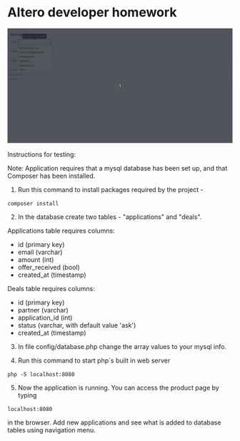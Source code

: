 # Altero developer homework

![](altero-task.gif)

Instructions for testing:

Note: Application requires that a mysql database has been set up, and that Composer has been installed.

1. Run this command to install packages required by the project -
```
composer install
```

2. In the database create two tables - "applications" and "deals".

Applications table requires columns:
  - id (primary key)
  - email (varchar)
  - amount (int)
  - offer_received (bool)
  - created_at (timestamp)
  
Deals table requires columns:
  - id (primary key)
  - partner (varchar)
  - application_id (int)
  - status (varchar, with default value 'ask')
  - created_at (timestamp)
  
3. In file config/database.php change the array values to your mysql info.

4. Run this command to start php`s built in web server
```
php -S localhost:8080
```

5. Now the application is running. You can access the product page by typing 
```
localhost:8080
```
in the browser. Add new applications and see what is added to database tables using navigation menu.
